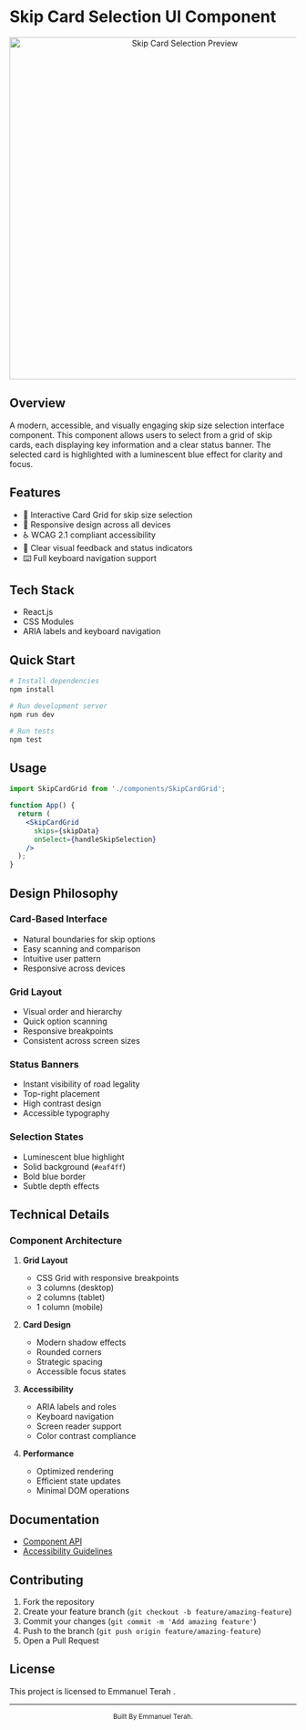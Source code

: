 # Skip Card Selection UI Component

<div align="center">
  <img src="../waste-management/src/images/preview.png" alt="Skip Card Selection Preview" width="600"/>
</div>

## Overview

A modern, accessible, and visually engaging skip size selection interface component. This component allows users to select from a grid of skip cards, each displaying key information and a clear status banner. The selected card is highlighted with a luminescent blue effect for clarity and focus.

## Features

- 🎯 Interactive Card Grid for skip size selection
- 📱 Responsive design across all devices
- ♿ WCAG 2.1 compliant accessibility
- 🎨 Clear visual feedback and status indicators
- ⌨️ Full keyboard navigation support

## Tech Stack

- React.js
- CSS Modules
- ARIA labels and keyboard navigation

## Quick Start

```bash
# Install dependencies
npm install

# Run development server
npm run dev

# Run tests
npm test
```

## Usage

```jsx
import SkipCardGrid from './components/SkipCardGrid';

function App() {
  return (
    <SkipCardGrid 
      skips={skipData}
      onSelect={handleSkipSelection}
    />
  );
}
```

## Design Philosophy

### Card-Based Interface
- Natural boundaries for skip options
- Easy scanning and comparison
- Intuitive user pattern
- Responsive across devices

### Grid Layout
- Visual order and hierarchy
- Quick option scanning
- Responsive breakpoints
- Consistent across screen sizes

### Status Banners
- Instant visibility of road legality
- Top-right placement
- High contrast design
- Accessible typography

### Selection States
- Luminescent blue highlight
- Solid background (`#eaf4ff`)
- Bold blue border
- Subtle depth effects

## Technical Details

### Component Architecture

1. **Grid Layout**
   - CSS Grid with responsive breakpoints
   - 3 columns (desktop)
   - 2 columns (tablet)
   - 1 column (mobile)

2. **Card Design**
   - Modern shadow effects
   - Rounded corners
   - Strategic spacing
   - Accessible focus states

3. **Accessibility**
   - ARIA labels and roles
   - Keyboard navigation
   - Screen reader support
   - Color contrast compliance

4. **Performance**
   - Optimized rendering
   - Efficient state updates
   - Minimal DOM operations

## Documentation

- [Component API](./docs/skip-card.md)
- [Accessibility Guidelines](./docs/accessibility.md)

## Contributing

1. Fork the repository
2. Create your feature branch (`git checkout -b feature/amazing-feature`)
3. Commit your changes (`git commit -m 'Add amazing feature'`)
4. Push to the branch (`git push origin feature/amazing-feature`)
5. Open a Pull Request

## License

This project is licensed to Emmanuel Terah .

---

<div align="center">
  <sub>Built By Emmanuel Terah.</sub>
</div>
